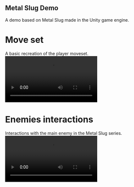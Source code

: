 ## Metal Slug Demo

A demo based on Metal Slug made in the Unity game engine.

# Move set

A basic recreation of the player moveset.
<video controls src="./extra/moveset.mp4" title="Title"></video>

# Enemies interactions

Interactions with the main enemy in the Metal Slug series.
<video controls src="./extra/enemy_interaction.mp4" title="Title"></video>